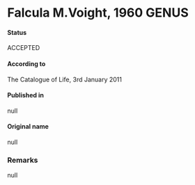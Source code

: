 Falcula M.Voight, 1960 GENUS
=======

#### Status
ACCEPTED

#### According to
The Catalogue of Life, 3rd January 2011

#### Published in
null

#### Original name
null

### Remarks
null
